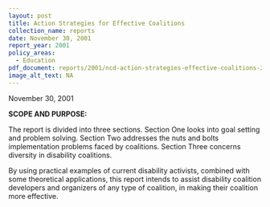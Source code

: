 ```yaml
---
layout: post
title: Action Strategies for Effective Coalitions
collection_name: reports
date: November 30, 2001
report_year: 2001
policy_areas:
  - Education
pdf_document: reports/2001/ncd-action-strategies-effective-coalitions-2001.pdf
image_alt_text: NA
---
```

November 30, 2001

**S﻿COPE AND PURPOSE:**

The report is divided into three sections. Section One looks into goal setting and problem solving. Section Two addresses the nuts and bolts implementation problems faced by coalitions. Section Three concerns diversity in disability coalitions.

By using practical examples of current disability activists, combined with some theoretical applications, this report intends to assist disability coalition developers and organizers of any type of coalition, in making their coalition more effective.